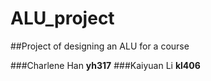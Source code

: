 # ALU_project
##Project of designing an ALU for a course

###Charlene Han **yh317**
###Kaiyuan Li **kl406**
